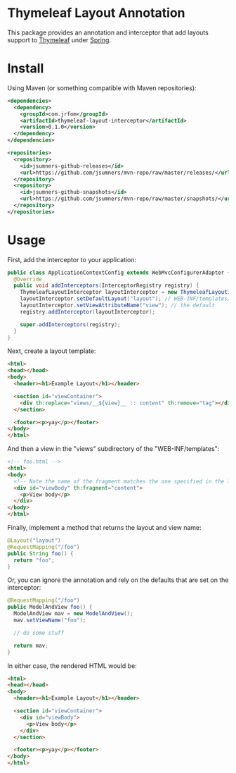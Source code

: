 # Thymeleaf Layout Annotation

This package provides an annotation and interceptor that add layouts support to
[Thymeleaf](http://thymeleaf.org/) under [Spring](http://spring.io/).

# Install

Using Maven (or something compatible with Maven repositories):

```xml
<dependencies>
  <dependency>
    <groupId>com.jrfom</groupId>
    <artifactId>thymeleaf-layout-interceptor</artifactId>
    <version>0.1.0</version>
  </dependency>
</dependencies>

<repositories>
  <repository>
    <id>jsumners-github-releases</id>
    <url>https://github.com/jsumners/mvn-repo/raw/master/releases/</url>
  </repository>
  <repository>
    <id>jsumners-github-snapshots</id>
    <url>https://github.com/jsumners/mvn-repo/raw/master/snapshots/</url>
  </repository>
</repositories>
```

# Usage

First, add the interceptor to your application:

```java
public class ApplicationContextConfig extends WebMvcConfigurerAdapter {
  @Override
  public void addInterceptors(InterceptorRegistry registry) {
    ThymeleafLayoutInterceptor layoutInterceptor = new ThymeleafLayoutInterceptor();
    layoutInterceptor.setDefaultLayout("layout"); // WEB-INF/templates/layout.html
    layoutInterceptor.setViewAttributeName("view"); // the default
    registry.addInterceptor(layoutInterceptor);

    super.addInterceptors(registry);
  }
}
```

Next, create a layout template:

```html
<html>
<head></head>
<body>
  <header><h1>Example Layout</h1></header>

  <section id="viewContainer">
    <div th:replace="views/__${view}__ :: content" th:remove="tag"></div>
  </section>

  <footer><p>yay</p></footer>
</body>
</html>
```

And then a view in the "views" subdirectory of the "WEB-INF/templates":

```html
<!-- foo.html -->
<html>
<body>
  <!-- Note the name of the fragment matches the one specified in the layout -->
  <div id="viewBody" th:fragment="content">
    <p>View body</p>
  </div>
</body>
</html>
```

Finally, implement a method that returns the layout and view name:

```java
@Layout("layout")
@RequestMapping("/foo")
public String foo() {
  return "foo";
}
```

Or, you can ignore the annotation and rely on the defaults that are set on
the interceptor:

```java
@RequestMapping("/foo")
public ModelAndView foo() {
  ModelAndView mav = new ModelAndView();
  mav.setViewName("foo");

  // do some stuff

  return mav;
}
```

In either case, the rendered HTML would be:

```html
<html>
<head></head>
<body>
  <header><h1>Example Layout</h1></header>

  <section id="viewContainer">
    <div id="viewBody">
      <p>View body</p>
    </div>
  </section>

  <footer><p>yay</p></footer>
</body>
</html>
```